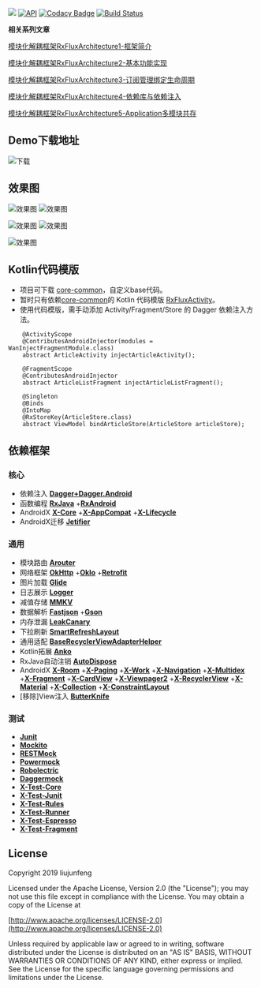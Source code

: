 [![](https://jitpack.io/v/coolfire2015/RxFluxArchitecture.svg)](https://jitpack.io/#coolfire2015/RxFluxArchitecture)
[![API](https://img.shields.io/badge/API-19%2B-brightgreen.svg?style=flat)](https://android-arsenal.com/api?level=19)
[![Codacy Badge](https://api.codacy.com/project/badge/Grade/e3864a8c7c9b4f768702376e665b1d44)](https://app.codacy.com/app/coolfire2015/RxFluxArchitecture?utm_source=github.com&utm_medium=referral&utm_content=coolfire2015/RxFluxArchitecture&utm_campaign=Badge_Grade_Dashboard)
[![Build Status](https://travis-ci.org/coolfire2015/RxFluxArchitecture.svg?branch=master)](https://travis-ci.org/coolfire2015/RxFluxArchitecture)

**相关系列文章**

[模块化解耦框架RxFluxArchitecture1-框架简介](https://juejin.im/post/5cdc1038f265da037b613589)

[模块化解耦框架RxFluxArchitecture2-基本功能实现](https://juejin.im/post/5cd92ce1f265da03a436efd5)

[模块化解耦框架RxFluxArchitecture3-订阅管理绑定生命周期](https://juejin.im/post/5cda6f4e518825796d63ec58)

[模块化解耦框架RxFluxArchitecture4-依赖库与依赖注入](https://juejin.im/post/5cdcfb996fb9a0321855760e)

[模块化解耦框架RxFluxArchitecture5-Application多模块共存](https://juejin.im/post/5cd6cada6fb9a03218556de2)

## Demo下载地址
![下载](image/下载.png)

## 效果图
![效果图](image/效果图/Fragment切换.gif)
![效果图](image/效果图/屏幕旋转.gif)


![效果图](image/效果图/状态加载-操作成功.gif)
![效果图](image/效果图/状态加载-取消操作.gif)

![效果图](image/效果图/操作重试.gif)

## Kotlin代码模版
* 项目可下载 [core-common](core-common)，自定义base代码。
* 暂时只有依赖[core-common](core-common)的 Kotlin 代码模版 [RxFluxActivity](templates/RxFluxActivity)。
* 使用代码模版，需手动添加 Activity/Fragment/Store 的 Dagger 依赖注入方法。

```
    @ActivityScope
    @ContributesAndroidInjector(modules = WanInjectFragmentModule.class)
    abstract ArticleActivity injectArticleActivity();
```
```
    @FragmentScope
    @ContributesAndroidInjector
    abstract ArticleListFragment injectArticleListFragment();
```
```
    @Singleton
    @Binds
    @IntoMap
    @RxStoreKey(ArticleStore.class)
    abstract ViewModel bindArticleStore(ArticleStore articleStore);
```

## 依赖框架
### 核心
- 依赖注入 [**Dagger+Dagger.Android**](https://github.com/google/dagger)
- 函数编程 [**RxJava**](https://github.com/ReactiveX/RxJava)
+[**RxAndroid**](https://github.com/ReactiveX/RxAndroid)
- AndroidX [**X-Core**](https://mvnrepository.com/artifact/androidx.core/core)
+[**X-AppCompat**](https://mvnrepository.com/artifact/androidx.appcompat/appcompat)
+[**X-Lifecycle**](https://mvnrepository.com/artifact/androidx.lifecycle/lifecycle-extensions)
- AndroidX迁移 [**Jetifier**](https://mvnrepository.com/artifact/com.android.tools.build.jetifier/jetifier-core)

### 通用
- 模块路由 [**Arouter**](https://github.com/alibaba/ARouter)
- 网络框架 [**OkHttp**](https://mvnrepository.com/artifact/com.squareup.okhttp3/okhttp)
+[**OkIo**](https://github.com/square/okio)
+[**Retrofit**](https://github.com/square/retrofit)
- 图片加载 [**Glide**](https://github.com/bumptech/glide)
- 日志展示 [**Logger**](https://github.com/orhanobut/logger)
- 减值存储 [**MMKV**](https://github.com/Tencent/MMKV)
- 数据解析 [**Fastjson**](https://github.com/alibaba/fastjson)
+[**Gson**](https://github.com/google/gson)
- 内存泄漏 [**LeakCanary**](https://github.com/square/leakcanary)
- 下拉刷新 [**SmartRefreshLayout**](https://github.com/scwang90/SmartRefreshLayout)
- 通用适配 [**BaseRecyclerViewAdapterHelper**](https://github.com/CymChad/BaseRecyclerViewAdapterHelper)
- Kotlin拓展 [**Anko**](https://github.com/Kotlin/anko)
- RxJava自动注销 [**AutoDispose**](https://github.com/uber/AutoDispose)
- AndroidX [**X-Room**](https://mvnrepository.com/artifact/androidx.room/room-runtime)
+[**X-Paging**](https://mvnrepository.com/artifact/androidx.paging/paging-runtime-ktx)
+[**X-Work**](https://mvnrepository.com/artifact/androidx.work/work-runtime-ktx)
+[**X-Navigation**](https://mvnrepository.com/artifact/androidx.navigation/navigation-runtime)
+[**X-Multidex**](https://mvnrepository.com/artifact/androidx.multidex/multidex)
+[**X-Fragment**](https://mvnrepository.com/artifact/androidx.fragment/fragment)
+[**X-CardView**](https://mvnrepository.com/artifact/androidx.cardview/cardview)
+[**X-Viewpager2**](https://mvnrepository.com/artifact/androidx.viewpager2/viewpager2)
+[**X-RecyclerView**](https://mvnrepository.com/artifact/androidx.recyclerview/recyclerview)
+[**X-Material**](https://mvnrepository.com/artifact/com.google.android.material/material)
+[**X-Collection**](https://mvnrepository.com/artifact/androidx.collection/collection)
+[**X-ConstraintLayout**](https://mvnrepository.com/artifact/androidx.constraintlayout/constraintlayout)
- [移除]View注入 [**ButterKnife**](https://github.com/JakeWharton/butterknife)

### 测试 
- [**Junit**](https://github.com/junit-team/junit4)
- [**Mockito**](https://github.com/mockito/mockito)
- [**RESTMock**](https://github.com/andrzejchm/RESTMock)
- [**Powermock**](https://github.com/powermock/powermock)
- [**Robolectric**](https://github.com/robolectric/robolectric)
- [**Daggermock**](https://github.com/fabioCollini/DaggerMock)
- [**X-Test-Core**](https://mvnrepository.com/artifact/androidx.test/core)
- [**X-Test-Junit**](https://mvnrepository.com/artifact/androidx.test.ext/junit)
- [**X-Test-Rules**](https://mvnrepository.com/artifact/androidx.test/rules)
- [**X-Test-Runner**](https://mvnrepository.com/artifact/androidx.test/runner)
- [**X-Test-Espresso**](https://mvnrepository.com/artifact/androidx.test.espresso/espresso-core)
- [**X-Test-Fragment**](https://mvnrepository.com/artifact/androidx.fragment/fragment-testing)

## License
Copyright 2019 liujunfeng

Licensed under the Apache License, Version 2.0 (the "License"); you may not use this file except in compliance with the License. You may obtain a copy of the License at

[http://www.apache.org/licenses/LICENSE-2.0](http://www.apache.org/licenses/LICENSE-2.0)

Unless required by applicable law or agreed to in writing, software distributed under the License is distributed on an "AS IS" BASIS, WITHOUT WARRANTIES OR CONDITIONS OF ANY KIND, either express or implied. See the License for the specific language governing permissions and limitations under the License.
